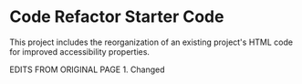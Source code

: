 # Code Refactor Starter Code
This project includes the reorganization of an existing project's HTML code for improved accessibility properties.

EDITS FROM ORIGINAL PAGE
    1. Changed <title> from website to Horiseon.
    1. Added <a href> to header for homepage navigation incase of future webpage expansion.
    1. Added alt"text" to images.
    1. Added aria label to HTML for image that had source in css.
    1. Changed <div> to appropriate semantic element which included the following:
         <header>
         <nav>
         <section>
         <article>
    1. Removed period in CSS to correspond with the appropriate semantic element instead of class.
    1. Consolidated the classes "search-engine-optimization, online-reputation-management, and social-media-marketing" into one class "section-title" to diminish repeated code.
    1. Consolidated all of the benefit classes into one "benefit-article" class. Removed additional unneeded benefit subset classes.
    1. Added <!--comment--> comments to each semantic element for clarification.
    1. added missing <id> tag to Search Engine Optimization section for appropriate navigatation from the header nav bar.
    1. CSS classes reorganization to appear in order of the html tags.